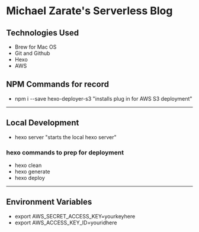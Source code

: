 
# Michael Zarate's Serverless Blog


## Technologies Used
- Brew for Mac OS
- Git and Github
- Hexo
- AWS



## NPM Commands for record
- npm i --save hexo-deployer-s3 "installs plug in for AWS S3 deployment"

___



## Local Development
- hexo server "starts the local hexo server"
### hexo commands to prep for deployment
- hexo clean
- hexo generate
- hexo deploy

___

## Environment Variables 
- export AWS_SECRET_ACCESS_KEY=yourkeyhere
- export AWS_ACCESS_KEY_ID=youridhere





